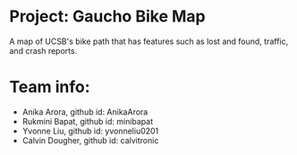 # Project: Gaucho Bike Map 
A map of UCSB's bike path that has features such as lost and found, traffic, and crash reports. 

# Team info: 
* Anika Arora, github id: AnikaArora 
* Rukmini Bapat, github id: minibapat 
* Yvonne Liu, github id: yvonneliu0201 
* Calvin Dougher, github id: calvitronic 


